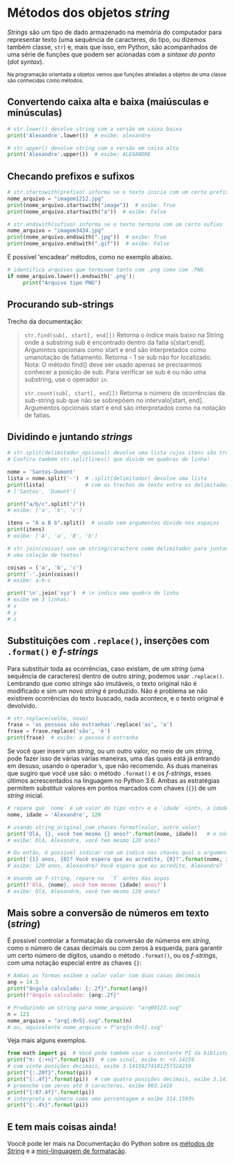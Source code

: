 # Métodos dos objetos *string*

<!-- ![](assets/thumb-metodos-str.png) -->

*Strings* são um tipo de dado armazenado na memória do computador para representar texto (uma sequência de caracteres, do tipo, ou dizemos também classe, `str`) e, mais que isso, em Python, são acompanhados de uma série de funções que podem ser acionadas com a *sintaxe do ponto* (*dot syntax*).

<sub>Na programação orientada a objetos vemos que funções atreladas a objetos de uma classe são conhecidas como métodos.</sub>

## Convertendo caixa alta e baixa (maiúsculas e minúsculas)

```python
# str.lower() devolve string com a versão em caixa baixa
print('Alexandre'.lower())  # exibe: alexandre

# str.upper() devolve string com a versão em caixa alta
print('Alexandre'.upper())  # exibe: ALEXANDRE
```

## Checando prefixos e sufixos

```python
# str.startswith(prefixo) informa se o texto inicia com um certo prefixo
nome_arquivo = "imagem1212.jpg"
print(nome_arquivo.startswith("image"))  # exibe: True
print(nome_arquivo.startswith("a"))  # exibe: False

# str.endswith(sufixo) informa se o texto termina com um certo sufixo
nome_arquivo = "imagem3434.jpg"
print(nome_arquivo.endswith(".jpg"))  # exibe: True
print(nome_arquivo.endswith(".gif"))  # exibe: False
```

É possível 'encadear' métodos, como no exemplo abaixo.

```python
# identifica arquivos que terminam tanto com .png como com .PNG
if nome_arquivo.lower().endswith('.png'):
     print("Arquivo tipo PNG")
```

## Procurando sub-strings

Trecho da documentação:

> `str.find(sub[, start[, end]])`
> Retorna o índice mais baixo na String onde a substring sub é encontrado dentro da fatia s[start:end]. Argumntos opcionais como start e end são interpretados como umanotação de fatiamento. Retorna - 1 se sub não for localizado. Nota: O método find() deve ser usado apenas se precisarmos conhecer a posição de sub. Para verificar se sub é ou não uma substring, use o operador `in`.
>
> `str.count(sub[, start[, end]])`
> Retorna o número de ocorrências da sub-string sub que não se sobrepõem no intervalo[start, end]. Argumentos opcionais start e end são interpretados como na notação de fatias.

## Dividindo e juntando *strings*

```python
# str.split(delimitador_opcional) devolve uma lista cujos itens são trechos do texto "divididos"
# Confira também str.splitlines() que divide em quebras de linha!

nome = 'Santos-Dumont'
lista = nome.split('-')  # .split(delimitador) devolve uma lista
print(lista)             # com os trechos de texto entre os delimitadores:
# ['Santos', 'Dumont']

print("a/b/c".split("/"))
# exibe: ['a', 'b', 'c']

itens = "A a B b".split()  # usado sem argumentos divide nos espaços
print(itens)
# exibe: ['A', 'a', 'B', 'b']

# str.join(coisas) use um string/caractere como delimitador para juntar
# uma coleção de textos!

coisas = ('a', 'b', 'c')
print('-'.join(coisas))
# exibe: a-b-c

print('\n'.join('xyz')  # \n indica uma quebra de linha
# exibe em 3 linhas:
# x
# y
# z
```

## Substituições com `.replace()`, inserções com `.format()` e *f-strings*

Para substituir toda as ocorrências, caso existam, de um *string* (uma sequência de caracteres) dentro de outro *string*, podemos usar `.replace()`. Lembrando que como *strings* são imutáveis, o texto original não é modificado e sim um novo *string* é produzido.
Não é problema se não existirem ocorrências do texto buscado, nada acontece, e o texto original é devolvido. 

```python
# str.replace(velho, novo) 
frase = 'as pessoas são estranhas'.replace('as', 'a')
frase = frase.replace('são', 'é')
print(frase)  # exibe: a pessoa é estranha
```

Se você quer inserir um *string*, ou um outro valor, no meio de um *string*, pode fazer isso de várias várias maneiras, uma das quais está já entrando em desuso, usando o operador `%`, que não recomendo. As duas maneiras que sugiro que você use são: o método `.format()` e os *f-strings*, esses últimos acrescentados na linguagem no Python 3.6. Ambas as estratégias permitem substituir valores em pontos marcados com chaves (`{}`) de um *string* inicial.

```python
# repare que `nome` é um valor do tipo <str> e a `idade` <int>, a idade será convertida em <str>.
nome, idade = 'Alexandre', 120

# usando string_original_com_chaves.format(valor, outro_valor)
print('Olá, {}, você tem mesmo {} anos?'.format(nome, idade))   # o número de posições e argumentos deve ser o mesmo
# exibe: Olá, Alexandre, você tem mesmo 120 anos?

# Ou então, é possível indicar com um índice nas chaves qual o argumento que vai ser usado em cada posição.
print('{1} anos, {0}? Você espera que eu acredite, {0}?'.format(nome, idade))
# exibe: 120 anos, Alexandre? Você espera que eu acredite, Alexandre?

# Usando um f-string, repare no  `f` antes das aspas
print(f'Olá, {nome}, você tem mesmo {idade} anos?')
# exibe: Olá, Alexandre, você tem mesmo 120 anos?
```

## Mais sobre a conversão de números em texto (*string*)

É possível controlar a formatação da conversão de números em *string*, como o número de casas decimais ou com zeros à esquerda, para garantir um certo número de dígitos, usando o método `.format()`, ou os *f-strings*, com uma notação especial entre as chaves `{}`:

```python
# Ambas as formas exibem o valor valor com duas casas decimais
ang = 14.5
print("ângulo calculado: {:.2f}".format(ang)) 
print(f"ângulo calculado: {ang:.2f}"

# Produzindo um string para nome_arquivo: "arq00123.svg"
n = 123
nome_arquivo = "arq{:0>5}.svg".format(n)
# ou, equivalente nome_arquivo = f"arq{n:0>5}.svg"
```

Veja mais alguns exemplos.

```python
from math import pi  # Você pode também usar a constante PI da biblioteca py5
print("π: {:+n}".format(pi))  # com sinal, exibe π: +3.14159
# com vinte posições decimais, exibe 3.14159274101257324219
print("{:.20f}".format(pi))
print("{:.4f}".format(pi))  # com quatro posições decimais, exibe 3.1416
# preenche com zeros até 8 caracteres, exibe 003.1416
print("{:07.4f}".format(pi))
# interpreta o número como uma porcentagem e exibe 314.1593%
print("{:.4%}".format(pi))
```

## E tem mais coisas ainda!

Voocê pode ler mais na Documentação do Python sobre os [métodos de String](https://docs.python.org/pt-br/3.6/library/stdtypes.html#string-methods) e a [mini-linguagem de formatação](https://docs.python.org/pt-br/3.6/library/string.html#formatstrings).
